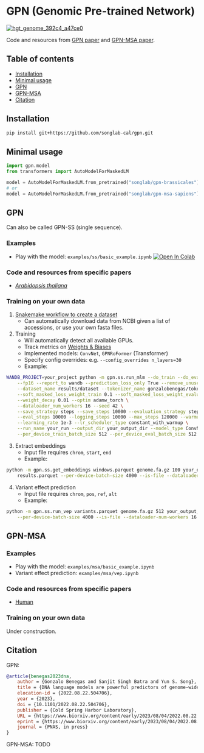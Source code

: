 # GPN (Genomic Pre-trained Network)
[![hgt_genome_392c4_a47ce0](https://user-images.githubusercontent.com/5766420/228109137-85d48559-d1ae-4c9a-94b5-c79fc06ad45d.png)](  https://genome.ucsc.edu/s/gbenegas/gpn-arabidopsis)

Code and resources from [GPN paper](https://doi.org/10.1101/2022.08.22.504706) and [GPN-MSA paper](TODO).

## Table of contents
- [Installation](#installation)
- [Minimal usage](#minimal-usage)
- [GPN](#gpn)
- [GPN-MSA](#gpn-msa)
- [Citation](#citation)

## Installation
```bash
pip install git+https://github.com/songlab-cal/gpn.git
```

## Minimal usage
```python
import gpn.model
from transformers import AutoModelForMaskedLM

model = AutoModelForMaskedLM.from_pretrained("songlab/gpn-brassicales")
# or
model = AutoModelForMaskedLM.from_pretrained("songlab/gpn-msa-sapiens")
```

## GPN
Can also be called GPN-SS (single sequence).

### Examples
* Play with the model: `examples/ss/basic_example.ipynb` [![Open In Colab](https://colab.research.google.com/assets/colab-badge.svg)](https://colab.research.google.com/github/songlab-cal/gpn/blob/main/examples/ss/basic_example.ipynb)

### Code and resources from specific papers
* [*Arabidopsis thaliana*](analysis/arabidopsis)

### Training on your own data
1. [Snakemake workflow to create a dataset](workflow/make_dataset)
    - Can automatically download data from NCBI given a list of accessions, or use your own fasta files.
2. Training
    - Will automatically detect all available GPUs.
    - Track metrics on [Weights & Biases](https://wandb.ai/)
    - Implemented models: `ConvNet`, `GPNRoFormer` (Transformer)
    - Specify config overrides: e.g. `--config_overrides n_layers=30`
    - Example:
```bash
WANDB_PROJECT=your_project python -m gpn.ss.run_mlm --do_train --do_eval \
    --fp16 --report_to wandb --prediction_loss_only True --remove_unused_columns False \
    --dataset_name results/dataset --tokenizer_name gonzalobenegas/tokenizer-dna-mlm \
    --soft_masked_loss_weight_train 0.1 --soft_masked_loss_weight_evaluation 0.0 \
    --weight_decay 0.01 --optim adamw_torch \
    --dataloader_num_workers 16 --seed 42 \
    --save_strategy steps --save_steps 10000 --evaluation_strategy steps \
    --eval_steps 10000 --logging_steps 10000 --max_steps 120000 --warmup_steps 1000 \
    --learning_rate 1e-3 --lr_scheduler_type constant_with_warmup \
    --run_name your_run --output_dir your_output_dir --model_type ConvNet \
    --per_device_train_batch_size 512 --per_device_eval_batch_size 512 --gradient_accumulation_steps 1
```
3. Extract embeddings
    - Input file requires `chrom`, `start`, `end`
    - Example:
```bash
python -m gpn.ss.get_embeddings windows.parquet genome.fa.gz 100 your_output_dir \
    results.parquet --per-device-batch-size 4000 --is-file --dataloader-num-workers 16
```
4. Variant effect prediction
    - Input file requires `chrom`, `pos`, `ref`, `alt`
    - Example:
```bash
python -m gpn.ss.run_vep variants.parquet genome.fa.gz 512 your_output_dir results.parquet \
    --per-device-batch-size 4000 --is-file --dataloader-num-workers 16
```

## GPN-MSA

### Examples
* Play with the model: `examples/msa/basic_example.ipynb`
* Variant effect prediction: `examples/msa/vep.ipynb`

### Code and resources from specific papers
* [Human](analysis/human)

### Training on your own data
Under construction.

## Citation
GPN:
```bibtex
@article{benegas2023dna,
	author = {Gonzalo Benegas and Sanjit Singh Batra and Yun S. Song},
	title = {DNA language models are powerful predictors of genome-wide variant effects},
	elocation-id = {2022.08.22.504706},
	year = {2023},
	doi = {10.1101/2022.08.22.504706},
	publisher = {Cold Spring Harbor Laboratory},
	URL = {https://www.biorxiv.org/content/early/2023/08/04/2022.08.22.504706},
	eprint = {https://www.biorxiv.org/content/early/2023/08/04/2022.08.22.504706.full.pdf},
	journal = {PNAS, in press}
}
```

GPN-MSA: TODO
